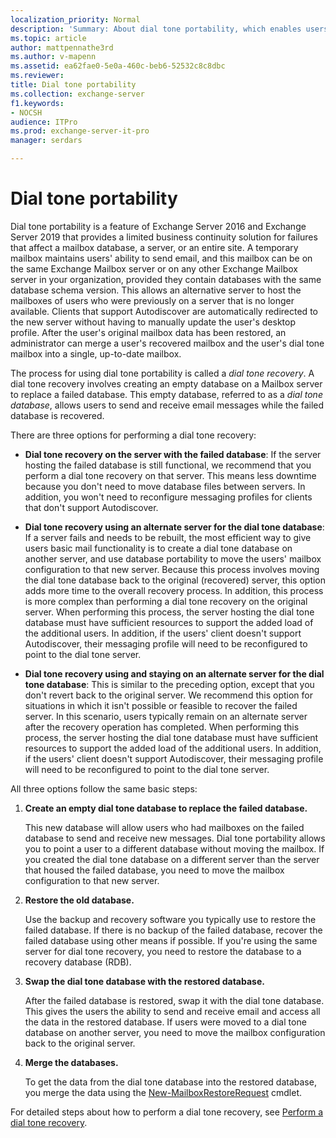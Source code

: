 ```yaml
---
localization_priority: Normal
description: 'Summary: About dial tone portability, which enables users to have a temporary mailbox for sending and receiving email while their original mailbox is being restored or repaired.'
ms.topic: article
author: mattpennathe3rd
ms.author: v-mapenn
ms.assetid: ea62fae0-5e0a-460c-beb6-52532c8c8dbc
ms.reviewer:
title: Dial tone portability
ms.collection: exchange-server
f1.keywords:
- NOCSH
audience: ITPro
ms.prod: exchange-server-it-pro
manager: serdars

---
```


# Dial tone portability

Dial tone portability is a feature of Exchange Server 2016 and Exchange Server 2019 that provides a limited business continuity solution for failures that affect a mailbox database, a server, or an entire site. A temporary mailbox maintains users' ability to send email, and this mailbox can be on the same Exchange Mailbox server or on any other Exchange Mailbox server in your organization, provided they contain databases with the same database schema version. This allows an alternative server to host the mailboxes of users who were previously on a server that is no longer available. Clients that support Autodiscover are automatically redirected to the new server without having to manually update the user's desktop profile. After the user's original mailbox data has been restored, an administrator can merge a user's recovered mailbox and the user's dial tone mailbox into a single, up-to-date mailbox.

The process for using dial tone portability is called a *dial tone recovery*. A dial tone recovery involves creating an empty database on a Mailbox server to replace a failed database. This empty database, referred to as a *dial tone database*, allows users to send and receive email messages while the failed database is recovered.

There are three options for performing a dial tone recovery:

- **Dial tone recovery on the server with the failed database**: If the server hosting the failed database is still functional, we recommend that you perform a dial tone recovery on that server. This means less downtime because you don't need to move database files between servers. In addition, you won't need to reconfigure messaging profiles for clients that don't support Autodiscover.

- **Dial tone recovery using an alternate server for the dial tone database**: If a server fails and needs to be rebuilt, the most efficient way to give users basic mail functionality is to create a dial tone database on another server, and use database portability to move the users' mailbox configuration to that new server. Because this process involves moving the dial tone database back to the original (recovered) server, this option adds more time to the overall recovery process. In addition, this process is more complex than performing a dial tone recovery on the original server. When performing this process, the server hosting the dial tone database must have sufficient resources to support the added load of the additional users. In addition, if the users' client doesn't support Autodiscover, their messaging profile will need to be reconfigured to point to the dial tone server.

- **Dial tone recovery using and staying on an alternate server for the dial tone database**: This is similar to the preceding option, except that you don't revert back to the original server. We recommend this option for situations in which it isn't possible or feasible to recover the failed server. In this scenario, users typically remain on an alternate server after the recovery operation has completed. When performing this process, the server hosting the dial tone database must have sufficient resources to support the added load of the additional users. In addition, if the users' client doesn't support Autodiscover, their messaging profile will need to be reconfigured to point to the dial tone server.

All three options follow the same basic steps:

1. **Create an empty dial tone database to replace the failed database.**

    This new database will allow users who had mailboxes on the failed database to send and receive new messages. Dial tone portability allows you to point a user to a different database without moving the mailbox. If you created the dial tone database on a different server than the server that housed the failed database, you need to move the mailbox configuration to that new server.

2. **Restore the old database.**

    Use the backup and recovery software you typically use to restore the failed database. If there is no backup of the failed database, recover the failed database using other means if possible. If you're using the same server for dial tone recovery, you need to restore the database to a recovery database (RDB).

3. **Swap the dial tone database with the restored database.**

    After the failed database is restored, swap it with the dial tone database. This gives the users the ability to send and receive email and access all the data in the restored database. If users were moved to a dial tone database on another server, you need to move the mailbox configuration back to the original server.

4. **Merge the databases.**

    To get the data from the dial tone database into the restored database, you merge the data using the [New-MailboxRestoreRequest](https://docs.microsoft.com/powershell/module/exchange/new-mailboxrestorerequest) cmdlet.

For detailed steps about how to perform a dial tone recovery, see [Perform a dial tone recovery](dial-tone-recovery.md).
